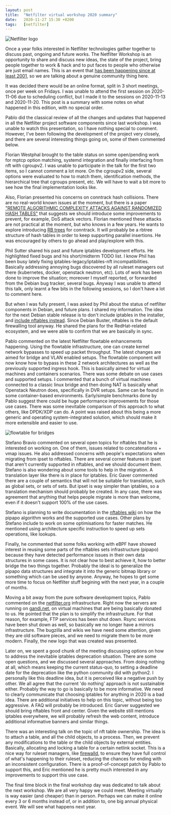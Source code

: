 ```yaml
---
layout:	post
title:	"Netfilter virtual workshop 2020 summary"
date:	2020-11-27 15:30 +0200
tags:	[netfilter]
---
```


![Netfilter logo][logo]

Once a year folks interested in Netfilter technologies gather together to discuss past, ongoing and
future works. The Netfilter Workshop is an opportunity to share and discuss new ideas, the state of
the project, bring people together to work & hack and to put faces to people who otherwise are just
email names. This is an event that [has been happening since at least 2001][nfws], so we are
talking about a genuine community thing here.

It was decided there would be an online format, split in 3 short meetings, once per week on
Fridays. I was unable to attend the first session on 2020-11-06 due to scheduling conflict, but I
made it to the sessions on 2020-11-13 and 2020-11-20. This post is a summary with some notes on
what happened in this edition, with no special order.

<!--more-->

Pablo did the classical review of all the changes and updates that happened in all the Netfilter
project software components since last workshop. I was unable to watch this presentation, so I have
nothing special to comment. However, I've been following the development of the project very
closely, and there are several interesting things going on, some of them commented below.

Florian Westphal brought to the table status on some open/pending work for mptcp option matching,
systemd integration and finally interfacing from nft with cgroupv2. I was unable to participate in
the talk for the first two items, so I cannot comment a lot more. On the cgroupv2 side, several
options were evaluated to how to match them, identification methods, the hierarchical tree that
cgroups present, etc. We will have to wait a bit more to see how the final implementation looks
like.

Also, Florian presented his concerns on conntrack hash collisions. There are no real-world known
issues at the moment, but there is a paper
["REMOTE ALGORITHMIC COMPLEXITY ATTACKS AGAINST RANDOMIZED HASH TABLES"][paper] that suggests we
should introduce some improvements to prevent, for example, DoS attack vectors. Florian mentioned
these attacks are not practical at the moment, but who knows in a few years. He wants to explore
introducing [RB trees][rbtree] for conntrack. It will probably be a rbtree structure of hash
tables in order to keep supporting parallel insertions. He was encouraged by others to go ahead and
play/explore with this.

Phil Sutter shared his past and future iptables development efforts. He highlighted fixed bugs and
his short/midterm TODO list. I know Phil has been busy lately fixing iptables-legacy/iptables-nft
incompatibilities. Basically addressing annoying bugs discovered by all ruleset managers out there
(kubernetes, docker, openstack neutron, etc). Lots of work has been done to improve the situation;
moreover I myself reported, or forwarded from the Debian bug tracker, several bugs. Anyway I was
unable to attend this talk, only learnt a few bits in the following sessions, so I don't have a lot
to comment here.

But when I was fully present, I was asked by Phil about the status of netfilter components in
Debian, and future plans. I shared my information. The idea for the next Debian stable release is
to don't include iptables in the installer, and [include nftables instead][debian]. Since Debian
Buster, nftables is  the default firewalling tool anyway. He shared the plans for the RedHat-related
ecosystem, and we were able to confirm that we are basically in sync.

Pablo commented on the latest Netfilter flowtable enhancements happening. Using the flowtable
infrastructure, one can create kernel network bypasses to speed up packet throughput. The latest
changes are aimed for bridge and VLAN enabled setups. The flowtable component will now know how
to bypass in these 2 network architectures as well as the previously supported ingress hook. This
is basically aimed for virtual machines and containers scenarios. There was some debate on use
cases and supported setups. I commented that a bunch of virtual machines connected to a classic
linux bridge and then doing NAT is basically what Openstack Neutron does, specifically in DVR
setups. Same can be found in some container-based environments. Early/simple benchmarks done by
Pablo suggest there could be huge performance improvements for those use cases.
There was some inevitable comparison of this approach to what others, like DPDK/XDP can do. A
point was raised about this being a more generic and operating system-integrated solution, which
should make it more extensible and easier to use.

![flowtable for bridges][flowtable]

Stefano Bravio commented on several open topics for nftables that he is interested on working on.
One of them, issues related to concatenations + vmap issues. He also addressed concerns with
people's expectations when migrating from ipset to nftables. There are several corner features in
ipset that aren't currently supported in nftables, and we should document them. Stefano is also
wondering about some tools to help in the migration. A translation layer like there is in place
for iptables. Eric Gaver commented there are a couple of semantics that will not be suitable for
translation, such as global sets, or sets of sets. But ipset is way simpler than iptables, so a
translation mechanism should probably be created. In any case, there was agreement that anything
that helps people migrate is more than welcome, even if it doesn't support 100% of the use cases.

Stefano is planning to write documentation in the [nftables wiki][wiki] on how the pipapo algorithm
works and the supported use cases. Other plans by Stefano include to work on some optimisations for
faster matches. He mentioned using architecture specific instruction to speed up sets operations,
like lookups.

Finally, he commented that some folks working with eBPF have showed interest in reusing some parts
of the nftables sets infrastructure (pipapo) because they have detected performance issues in their
own data structures in some cases. It is not clear how to best achieve it, how to better bridge the
two things together. Probably the ideal is to generalize the pipapo data structures and integrate
it into the generic bitmap library or something which can be used by anyone. Anyway, he hopes to
get some more time to focus on Netfilter stuff begining with the next year, in a couple of months.

Moving a bit away from the pure software development topics, Pablo commented on the
[netfilter.org][netfilter] infrastructure. Right now the servers are running on [gandi.net][gandi],
on virtual machines that are being basically donated to us. He pointed that the plan is to
simplify the infrastructure. For that reason, for example, FTP services has been shut down. Rsync
services have been shut down as well, so basically we no longer have a mirrors infrastructure. The
bugzilla and wikis we have need some attention, given they are old software pieces, and we need
to migrate them to be more modern. Finally, the new logo that was created was presented.

Later on, we spent a good chunk of the meeting discussing options on how to address the inevitable
iptables deprecation situation. There are some open questions, and we discussed several approaches.
From doing nothing at all, which means keeping the current status-quo, to setting a deadline date
for the deprecation like the python community did with python2. I personally like this deadline
idea, but it is perceived like a negative push by other. We all agree that the current 'do nothing'
approach is not sustainable either. Probably the way to go is basically to be more informative. We
need to clearly communicate that choosing iptables for anything in 2020 is a bad idea. There are
additional initiatives to help on this topic, without being too aggressive. A FAQ will probably be
introduced. Eric Garver suggested we should bring nftables front and center. Given the website
still mentions iptables everywhere, we will probably refresh the web content, introduce additional
informative banners and similar things.

There was an interesting talk on the topic of nft table ownership. The idea is to attach a table,
and all the child objects, to a process. Then, we prevent any modifications to the table or the
child objects by external entities. Basically, allocating and locking a table for a certain
netlink socket. This is a nice way for ruleset managers, like [firewalld][firewalld], to ensure
they have full control of what's happening to their ruleset, reducing the chances for ending with
an inconsistent configuration. There is a proof-of-concept patch by Pablo to support this, and Eric
mentioned he is pretty much interested in any improvements to support this use case.

The final time block in the final workshop day was dedicated to talk about the next workshop.
We are all very happy we could meet. Meeting virtually is way easier (and cheaper) than in person.
Perhaps we can make it online every 3 or 6 months instead of, or in addition to, one big annual
physical event. We will see what happens next year.


[nfws]:			https://workshop.netfilter.org/
[paper]:		https://www.eng.tau.ac.il/~yash/C2_039_Wool.pdf
[rbtree]:		https://en.wikipedia.org/wiki/Red%E2%80%93black_tree
[gandi]:		https://www.gandi.net
[netfilter]:		https://www.netfilter.org
[wiki]:			https://wiki.nftables.org
[logo]:			{{site.url}}/assets/netfilter-logo3.png
[debian]:		{{site.url}}/2019/10/14/debian-netfilter.html
[firewalld]:		https://firewalld.org/
[flowtable]:		{{site.url}}/assets/flowtable_bridge.png
